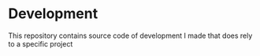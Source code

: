 # Development
This repository contains source code of development I made that does rely to a specific project
